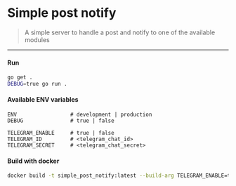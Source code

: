 # Simple post notify

> A simple server to handle a post and notify to one of the available modules

***

#### Run

```sh
go get .
DEBUG=true go run .
```

#### Available ENV variables

```
ENV                 # development | production
DEBUG               # true | false

TELEGRAM_ENABLE     # true | false
TELEGRAM_ID         # <telegram_chat_id>
TELEGRAM_SECRET     # <telegram_chat_secret>
```

#### Build with docker

```sh
docker build -t simple_post_notify:latest --build-arg TELEGRAM_ENABLE=true --build-arg TELEGRAM_ID=example_id --build-arg TELEGRAM_SECRET=shh_secret .
```
